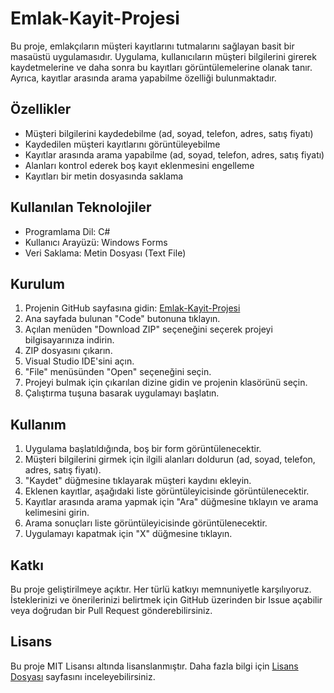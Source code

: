 # Emlak-Kayit-Projesi

Bu proje, emlakçıların müşteri kayıtlarını tutmalarını sağlayan basit bir masaüstü uygulamasıdır. Uygulama, kullanıcıların müşteri bilgilerini girerek kaydetmelerine ve daha sonra bu kayıtları görüntülemelerine olanak tanır. Ayrıca, kayıtlar arasında arama yapabilme özelliği bulunmaktadır.

## Özellikler

- Müşteri bilgilerini kaydedebilme (ad, soyad, telefon, adres, satış fiyatı)
- Kaydedilen müşteri kayıtlarını görüntüleyebilme
- Kayıtlar arasında arama yapabilme (ad, soyad, telefon, adres, satış fiyatı)
- Alanları kontrol ederek boş kayıt eklenmesini engelleme
- Kayıtları bir metin dosyasında saklama

## Kullanılan Teknolojiler

- Programlama Dil: C#
- Kullanıcı Arayüzü: Windows Forms
- Veri Saklama: Metin Dosyası (Text File)

## Kurulum

1. Projenin GitHub sayfasına gidin: [Emlak-Kayit-Projesi](https://github.com/kullaniciadi/Emlak-Kayit-Projesi)
2. Ana sayfada bulunan "Code" butonuna tıklayın.
3. Açılan menüden "Download ZIP" seçeneğini seçerek projeyi bilgisayarınıza indirin.
4. ZIP dosyasını çıkarın.
5. Visual Studio IDE'sini açın.
6. "File" menüsünden "Open" seçeneğini seçin.
7. Projeyi bulmak için çıkarılan dizine gidin ve projenin klasörünü seçin.
8. Çalıştırma tuşuna basarak uygulamayı başlatın.

## Kullanım

1. Uygulama başlatıldığında, boş bir form görüntülenecektir.
2. Müşteri bilgilerini girmek için ilgili alanları doldurun (ad, soyad, telefon, adres, satış fiyatı).
3. "Kaydet" düğmesine tıklayarak müşteri kaydını ekleyin.
4. Eklenen kayıtlar, aşağıdaki liste görüntüleyicisinde görüntülenecektir.
5. Kayıtlar arasında arama yapmak için "Ara" düğmesine tıklayın ve arama kelimesini girin.
6. Arama sonuçları liste görüntüleyicisinde görüntülenecektir.
7. Uygulamayı kapatmak için "X" düğmesine tıklayın.

## Katkı

Bu proje geliştirilmeye açıktır. Her türlü katkıyı memnuniyetle karşılıyoruz. İsteklerinizi ve önerilerinizi belirtmek için GitHub üzerinden bir Issue açabilir veya doğrudan bir Pull Request gönderebilirsiniz.

## Lisans

Bu proje MIT Lisansı altında lisanslanmıştır. Daha fazla bilgi için [Lisans Dosyası](LICENSE) sayfasını inceleyebilirsiniz.
